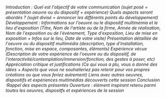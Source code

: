*Introduction : Quel est l'objectif de votre communication (sujet posé = présentation oeuvre ou du dispositif + expérience)
 Quels aspects seront abordés ? (sujet divisé = annoncer les différents points du développement)*
*Développement : Informations sur l'oeuvre ou le dispositif multimémia et le lieu d'exposition (Titre, Nom de l'artiste ou de la firme, Année de réalisation, Nom de l'exposition ou de l'événement, Type d'exposition, Lieu de mise en exposition + Infos sur le lieu, Date de votre visite)
 Présentation détaillée de l'oeuvre ou du dispositif multimédia (description, type d'installation, fonction, mise en espace, composantes, éléments)
 Expérience vécue (Description de votre expérience de l'oeuvre ou du dispositif, de l'interactivité/contemplation/immersion/fonction, des gestes à poser, etc)
 Appréciation critique et justifications (Ce qui vous a plu, vous a donné des idées + Aspects que vous ne souhaiteriez pas retenir pour vos propres créations ou que vous feriez autrement)
 Liens avec autres oeuvres, dispositifs et expériences multimédias découverts cette session*
*Conclusion :Rappel des aspects présentés
 Ouverture : élément inspirant retenu parmi toutes les oeuvres, dispositfs et expériences de la session*
